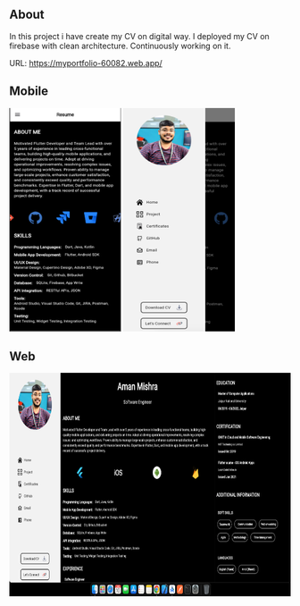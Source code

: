 ## About

In this project i have create my CV on digital way. I deployed my CV on firebase with clean architecture. Continuously working on it.

URL: https://myportfolio-60082.web.app/

## Mobile
<img alt="img_2.png" height="400" src="img_2.png" width="200"/>
<img alt="img.png" height="400" src="img.png" width="200"/>

## Web
<img alt="img_1.png" height="400" src="img_1.png" width="1000"/>
